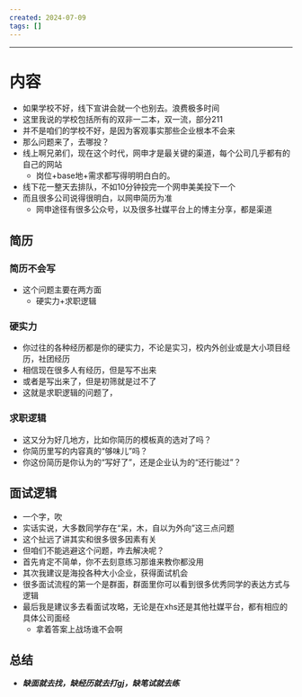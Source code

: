 ```yaml
---
created: 2024-07-09
tags: []
---
```

---
# 内容

- 如果学校不好，线下宣讲会就一个也别去。浪费极多时间
- 这里我说的学校包括所有的双非一二本，双一流，部分211
- 并不是咱们的学校不好，是因为客观事实那些企业根本不会来
- 那么问题来了，去哪投？
- 线上啊兄弟们，现在这个时代，网申才是最关键的渠道，每个公司几乎都有的自己的网站
	- 岗位+base地+需求都写得明明白白的。
- 线下花一整天去排队，不如10分钟投完一个网申美美投下一个
- 而且很多公司说得很明白，以网申简历为准
	- 网申途径有很多公众号，以及很多社媒平台上的博主分享，都是渠道
## 简历
### 简历不会写

- 这个问题主要在两方面
	- 硬实力+求职逻辑
### 硬实力

- 你过往的各种经历都是你的硬实力，不论是实习，校内外创业或是大小项目经历，社团经历
- 相信现在很多人有经历，但是写不出来
- 或者是写出来了，但是初筛就是过不了
- 这就是求职逻辑的问题了，
### 求职逻辑

- 这又分为好几地方，比如你简历的模板真的选对了吗？
- 你简历里写的内容真的“够味儿”吗？
- 你这份简历是你认为的“写好了”，还是企业认为的“还行能过”？

## 面试逻辑

- 一个字，吹
- 实话实说，大多数同学存在“呆，木，自以为外向”这三点问题
- 这个扯远了讲其实和很多很多因素有关
- 但咱们不能逃避这个问题，咋去解决呢？
- 首先肯定不简单，你不去刻意练习那谁来教你都没用
- 其次我建议是海投各种大小企业，获得面试机会
- 很多面试流程的第一个是群面，群面里你可以看到很多优秀同学的表达方式与逻辑
- 最后我是建议多去看面试攻略，无论是在xhs还是其他社媒平台，都有相应的具体公司面经
	- 拿着答案上战场谁不会啊
## 总结

- ***缺面就去找，缺经历就去打gj，缺笔试就去练***

